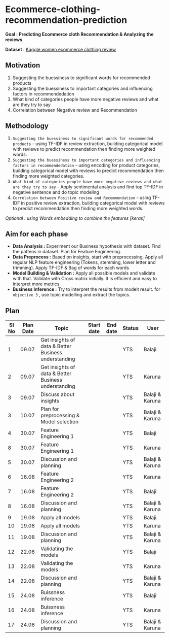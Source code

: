 # Ecommerce-clothing-recommendation-prediction

**Goal : Predicting Ecommerce cloth Recommendation & Analyzing the reviews**

**Dataset** : [Kaggle women ecommerce clothing review](https://www.kaggle.com/nicapotato/womens-ecommerce-clothing-reviews)

## Motivation

1. Suggesting the buessiness to significant words for recommended products
2. Suggesting the buessiness to important categories and influencing factors in recommendedation
3. What kind of categories people have more negative reviews and what are they try to say
4. Correlation between Negative review and Recommendation

## Methodology

1. `Suggesting the buessiness to significant words for recommended products` - using TF-IDF in review extraction, building categorical model with reviews to predict recommendation then finding more weighted words. 
2. `Suggesting the buessiness to important categories and influencing factors in recommendedation` - using encoding for product categories, building categorical model with reviews to predict recommendation then finding more weighted categories.
3. `What kind of categories people have more negative reviews and what are they try to say` - Apply sentimental analysis and find top TF-IDF in negative sentence and do topic modeling
4. `Correlation between Positive review and Recommendation` - using TF-IDF in positive review extraction, building categorical model with reviews to predict recommendation then finding more weighted words. 

*Optional : using Words embedding to combine the features [keras]*

## Aim for each phase

- **Data Analysis :** Experiment our Business hypothesis with dataset. Find the pattens in dataset. Plan for Feature Engineering.
- **Data Preprocess :** Based on insights, start with preprocessing. Apply all regular NLP feature engineering (Tokens, stemming, lower letter and trimming). Apply TF-IDF & Bag of words for each words
- **Model Building & Validation :** Apply all possible models and validate with that. Validate with Cross matrix initially. It is efficient and easy to interpret more metrics.
- **Business Inference :** Try to interpret the results from modelt result. for `objective 3` , use topic modelling and extract the topics.

## Plan

| SI No | Plan Date | Topic                                                | Start date | End date | Status | User            |
| ----- | --------- | ---------------------------------------------------- | ---------- | -------- | ------ | --------------- |
| 1     | 09.07     | Get insights of data & Better Business understanding |            |          | YTS    | Balaji          |
| 2     | 09.07     | Get insights of data & Better Business understanding |            |          | YTS    | Karuna          |
| 3     | 09.07     | Discuss about insights                               |            |          | YTS    | Balaji & Karuna |
| 3     | 10.07     | Plan for preprocessing & Model selection             |            |          | YTS    | Balaji & Karuna |
| 4     | 30.07     | Feature Engineering 1                                |            |          | YTS    | Balaji          |
| 8     | 30.07     | Feature Engineering 1                                |            |          | YTS    | Karuna          |
| 5     | 30.07     | Discussion and planning                              |            |          | YTS    | Balaji & Karuna |
| 6     | 16.08     | Feature Engineering 2                                |            |          | YTS    | Karuna          |
| 7     | 16.08     | Feature Engineering 2                                |            |          | YTS    | Balaji          |
| 8     | 16.08     | Discussion and planning                              |            |          | YTS    | Balaji & Karuna |
| 9     | 19.08     | Apply all models                                     |            |          | YTS    | Balaji          |
| 10    | 19.08     | Apply all models                                     |            |          | YTS    | Karuna          |
| 11    | 19.08     | Discussion and planning                              |            |          | YTS    | Balaji & Karuna |
| 12    | 22.08     | Validating the models                                |            |          | YTS    | Balaji          |
| 13    | 22.08     | Validating the models                                |            |          | YTS    | Karuna          |
| 14    | 22.08     | Discussion and planning                              |            |          | YTS    | Balaji & Karuna |
| 15    | 24.08     | Buissness  inference                                 |            |          | YTS    | Balaji          |
| 16    | 24.08     | Buissness  inference                                 |            |          | YTS    | Karuna          |
| 17    | 24.08     | Discussion and planning                              |            |          | YTS    | Balaji & Karuna |
